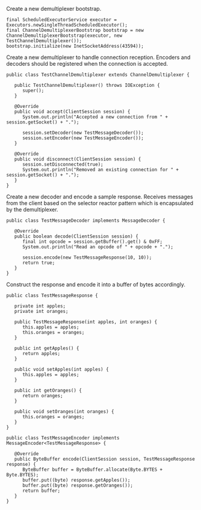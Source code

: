 Create a new demultiplexer bootstrap.

```
final ScheduledExecutorService executor = Executors.newSingleThreadScheduledExecutor();
final ChannelDemultiplexerBootstrap bootstrap = new ChannelDemultiplexerBootstrap(executor, new TestChannelDemultiplexer());
bootstrap.initialize(new InetSocketAddress(43594));
```

Create a new demultiplexer to handle connection reception. Encoders and decoders should be registered when the connection is accepted.

```
public class TestChannelDemultiplexer extends ChannelDemultiplexer {

   public TestChannelDemultiplexer() throws IOException {
      super();
   }

   @Override
   public void accept(ClientSession session) {
      System.out.println("Accepted a new connection from " + session.getSocket() + ".");

      session.setDecoder(new TestMessageDecoder());
      session.setEncoder(new TestMessageEncoder());
   }

   @Override
   public void disconnect(ClientSession session) {
      session.setDisconnected(true);
      System.out.println("Removed an existing connection for " + session.getSocket() + ".");
   }
}
```

Create a new decoder and encode a sample response. Receives messages from the client based on the selector reactor pattern which is encapsulated by the demultiplexer.

```
public class TestMessageDecoder implements MessageDecoder {

   @Override
   public boolean decode(ClientSession session) {
      final int opcode = session.getBuffer().get() & 0xFF;
      System.out.println("Read an opcode of " + opcode + ".");

      session.encode(new TestMessageResponse(10, 10));
      return true;
   }
}
```

Construct the response and encode it into a buffer of bytes accordingly.

```
public class TestMessageResponse {

   private int apples;
   private int oranges;

   public TestMessageResponse(int apples, int oranges) {
      this.apples = apples;
      this.oranges = oranges;
   }

   public int getApples() {
      return apples;
   }

   public void setApples(int apples) {
      this.apples = apples;
   }

   public int getOranges() {
      return oranges;
   }

   public void setOranges(int oranges) {
      this.oranges = oranges;
   }
}

public class TestMessageEncoder implements MessageEncoder<TestMessageResponse> {

   @Override
   public ByteBuffer encode(ClientSession session, TestMessageResponse response) {
      ByteBuffer buffer = ByteBuffer.allocate(Byte.BYTES + Byte.BYTES);
      buffer.put((byte) response.getApples());
      buffer.put((byte) response.getOranges());
      return buffer;
   }
}
```
